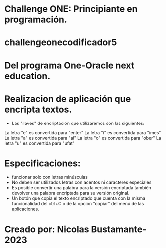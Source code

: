 # Challenge ONE: Principiante en programación.
# challengeonecodificador5
# Del programa One-Oracle next education.

# Realizacion de aplicación que encripta textos.

* Las "llaves" de encriptación que utilizaremos son las siguientes:

La letra "e" es convertida para "enter"
La letra "i" es convertida para "imes"
La letra "a" es convertida para "ai"
La letra "o" es convertida para "ober"
La letra "u" es convertida para "ufat"

# Especificaciones:

* funcionar solo con letras minúsculas
* No deben ser utilizados letras con acentos ni caracteres especiales
* Es posible convertir una palabra para la versión encriptada también devolver una palabra encriptada para su versión original.
* Un botón que copia el texto encriptado que cuenta con la misma funcionalidad del ctrl+C o de la opción "copiar" del menú de las aplicaciones.

# Creado por: Nicolas Bustamante-2023
